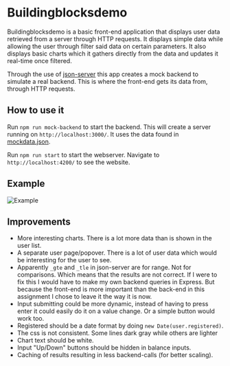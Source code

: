 # Buildingblocksdemo
Buildingblocksdemo is a basic front-end application that displays user data retrieved from a server through HTTP requests. It displays simple data while allowing the user through filter said data on certain parameters. It also displays basic charts which it gathers directly from the data and updates it real-time once filtered.

Through the use of [json-server](https://github.com/typicode/json-server) this app creates a mock backend to simulate a real backend. This is where the front-end gets its data from, through HTTP requests.

## How to use it
Run `npm run mock-backend` to start the backend. This will create a server running on `http://localhost:3000/`. It uses the data found in [mockdata.json](/mockdata.json).

Run `npm run start` to start the webserver. Navigate to `http://localhost:4200/` to see the website.

## Example

![Example](https://i.imgur.com/1RRrMEG.gif)

## Improvements

- More interesting charts. There is a lot more data than is shown in the user list.
- A separate user page/popover. There is a lot of user data which would be interesting for the user to see.
- Apparently `_gte` and `_tle` in json-server are for range. Not for comparisons. Which means that the results are not correct. If I were to fix this I would have to make my own backend queries in Express. But because the front-end is more important than the back-end in this assignment I chose to leave it the way it is now.
- Input submitting could be more dynamic, instead of having to press enter it could easily do it on a value change. Or a simple button would work too.
- Registered should be a date format by doing `new Date(user.registered)`.
- The css is not consistent. Some lines dark gray while others are lighter
- Chart text should be white.
- Input "Up/Down" buttons should be hidden in balance inputs.
- Caching of results resulting in less backend-calls (for better scaling).

